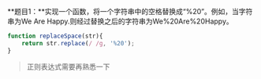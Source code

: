 **题目1：**实现一个函数，将一个字符串中的空格替换成“%20”。例如，当字符串为We Are Happy.则经过替换之后的字符串为We%20Are%20Happy。

```javascript
function replaceSpace(str){
    return str.replace(/ /g, '%20');
}
```

> 正则表达式需要再熟悉一下

